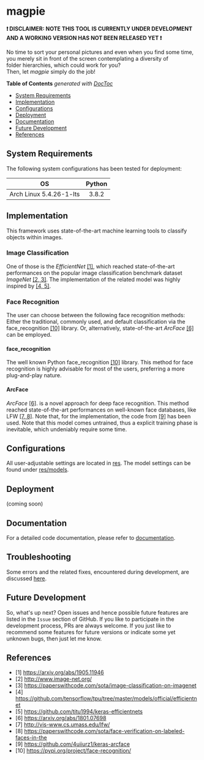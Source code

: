 # magpie

**:exclamation: DISCLAIMER: NOTE THIS TOOL IS CURRENTLY UNDER DEVELOPMENT AND 
A WORKING VERSION HAS NOT BEEN RELEASED YET :exclamation:**

No time to sort your personal pictures and even when you find some time,  
you merely sit in front of the screen contemplating a diversity of  
folder hierarchies, which could work for you?  
Then, let *magpie* simply do the job!

<!-- UPDATE via (cd in project dir) and $ doctoc . -->
<!-- START doctoc generated TOC please keep comment here to allow auto update -->
<!-- DON'T EDIT THIS SECTION, INSTEAD RE-RUN doctoc TO UPDATE -->
**Table of Contents**  *generated with [DocToc](https://github.com/thlorenz/doctoc)*

- [System Requirements](#system-requirements)
- [Implementation](#implementation)
- [Configurations](#configurations)
- [Deployment](#deployment)
- [Documentation](#documentation)
- [Future Development](#future-development)
- [References](#references)

<!-- END doctoc generated TOC please keep comment here to allow auto update -->

## System Requirements
The following system configurations has been tested for deployment:

| OS                                | Python        |
| -------------                     |:-------------:|
| Arch Linux 5.4.26-1-lts           | 3.8.2 |

## Implementation
This framework uses state-of-the-art machine learning tools to classify objects within images.

### Image Classification
One of those is the *EfficientNet* [[1]](#references), which reached state-of-the-art performances
on the popular image classification benchmark dataset *ImageNet* [[2, 3]](#references).
The implementation of the related model was highly inspired by [[4, 5]](#references).

### Face Recognition
The user can choose between the following face recognition methods:
Either the traditional, commonly used, and default classification via the
face_recognition [[10]](#references) library.
Or, alternatively, state-of-the-art *ArcFace* [[6]](#references) can be employed. 

#### face_recognition
The well known Python face_recognition [[10]](#references) library.
This method for face recognition is highly advisable for most of the users, preferring 
a more plug-and-play nature.

#### ArcFace
*ArcFace* [[6]](#references). is a novel approach for deep face recognition. This method reached state-of-the-art performances
on well-known face databases, like LFW [[7, 8]](#references). Note that, for the implementation, the code
from [[9]](#references) has been used. Note that this model comes untrained, thus a explicit training phase is 
inevitable, which undeniably require some time. 

## Configurations
All user-adjustable settings are located in [res](res).
The model settings can be found under [res/models](res/models).

## Deployment
(coming soon)

## Documentation
For a detailed code documentation, please refer to
[documentation](https://rawcdn.githack.com/johSchm/magpie/master/doc/_build/html/index.html).

## Troubleshooting
Some errors and the related fixes, encountered during development, are discussed [here](doc/readme/TROUBLESHOOTING.md).

## Future Development
So, what's up next? Open issues and hence possible future features are listed in the `Issue`
section of GitHub. If you like to participate in the development process, PRs are always
welcome. If you just like to recommend some features for future versions or indicate some 
yet unknown bugs, then just let me know.

## References
- [1] https://arxiv.org/abs/1905.11946
- [2] http://www.image-net.org/
- [3] https://paperswithcode.com/sota/image-classification-on-imagenet
- [4] https://github.com/tensorflow/tpu/tree/master/models/official/efficientnet
- [5] https://github.com/titu1994/keras-efficientnets
- [6] https://arxiv.org/abs/1801.07698
- [7] http://vis-www.cs.umass.edu/lfw/
- [8] https://paperswithcode.com/sota/face-verification-on-labeled-faces-in-the
- [9] https://github.com/4uiiurz1/keras-arcface
- [10] https://pypi.org/project/face-recognition/